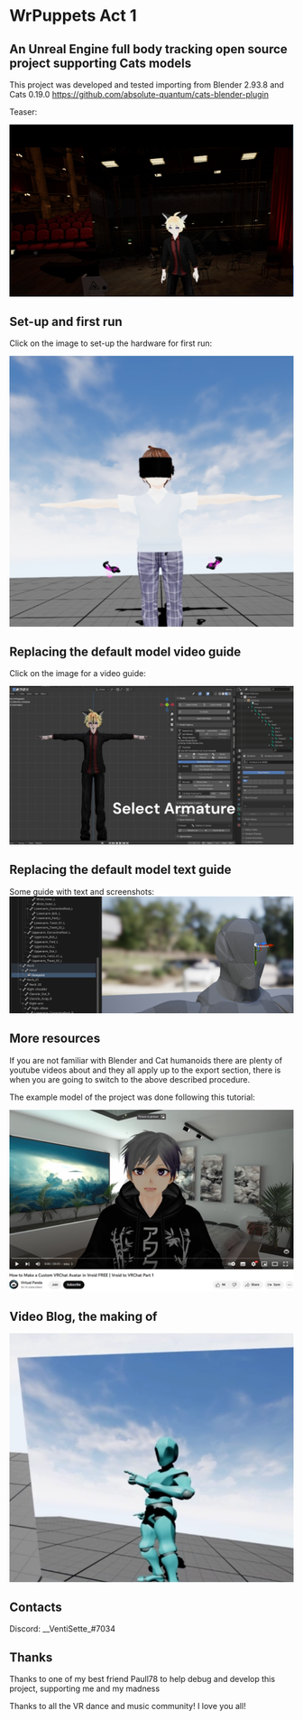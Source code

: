 # WrPuppets Act 1

## An Unreal Engine full body tracking open source project supporting Cats models

This project was developed and tested importing from Blender 2.93.8 and Cats 0.19.0
https://github.com/absolute-quantum/cats-blender-plugin

Teaser:

[![Teaser](https://github.com/Syncher-source/WrPuppets/blob/main/README_images/Trailer.png)](https://www.youtube.com/watch?v=5f4U4pUGp24)

## Set-up and first run

Click on the image to set-up the hardware for first run:

[![setup_details](https://github.com/Syncher-source/WrPuppets/blob/main/README_images/Scaled.png)](https://github.com/Syncher-source/WrPuppets/blob/main/setup.md)

## Replacing the default model video guide

Click on the image for a video guide:

[![Import 27](https://github.com/Syncher-source/WrPuppets/blob/main/README_images/Tutorial.png)](https://www.youtube.com/watch?v=rtpVIppFsjo)

## Replacing the default model text guide

Some guide with text and screenshots: 
[![import instructions](https://github.com/Syncher-source/WrPuppets/blob/main/README_images/Viewpoint.png)](https://github.com/Syncher-source/WrPuppets/blob/main/import.md)

## More resources

If you are not familiar with Blender and Cat humanoids there are plenty of youtube videos about and they all apply up to the export section, there is when you are going to switch to the above described procedure.

The example model of the project was done following this tutorial:

[![First tuturial](https://github.com/Syncher-source/WrPuppets/blob/main/README_images/FristTutorial.png)](https://www.youtube.com/watch?v=nOf4XDglUAU)

## Video Blog, the making of

[![Blog](https://github.com/Syncher-source/WrPuppets/blob/main/README_images/Blog.png)](https://www.youtube.com/watch?v=EpZCcOP1bzc)

## Contacts

Discord: \_\_VentiSette\_#7034

## Thanks
Thanks to one of my best friend Paull78 to help debug and develop this project, supporting me and my madness

Thanks to all the VR dance and music community! I love you all!


